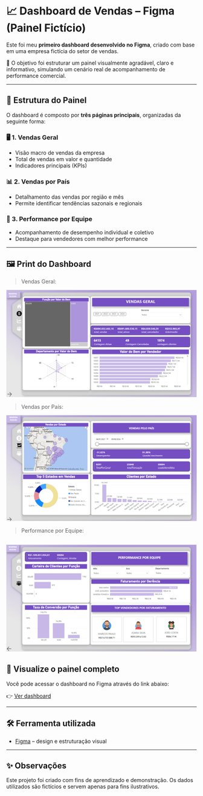 # 📈 Dashboard de Vendas – Figma (Painel Fictício)

Este foi meu **primeiro dashboard desenvolvido no Figma**, criado com base em uma empresa fictícia do setor de vendas.

🎯 O objetivo foi estruturar um painel visualmente agradável, claro e informativo, simulando um cenário real de acompanhamento de performance comercial.

---

## 🧩 Estrutura do Painel

O dashboard é composto por **três páginas principais**, organizadas da seguinte forma:

### 🖥️ 1. Vendas Geral
- Visão macro de vendas da empresa
- Total de vendas em valor e quantidade
- Indicadores principais (KPIs)

### 📊 2. Vendas por País
- Detalhamento das vendas por região e mês
- Permite identificar tendências sazonais e regionais

### 👤 3. Performance por Equipe
- Acompanhamento de desempenho individual e coletivo
- Destaque para vendedores com melhor performance

---

## 🖼️ Print do Dashboard

>Vendas Geral:

![Dashboard - Figma](./pg1.png)


>Vendas por País:

![Dashboard - Figma](./pag2.png)

>Performance por Equipe:

![Dashboard - Figma](./pg3.png)
---

## 🔗 Visualize o painel completo

Você pode acessar o dashboard no Figma através do link abaixo:

👉 [Ver dashboard]([https://www.figma.com/file/SEU-LINK-AQUI](https://app.powerbi.com/view?r=eyJrIjoiMTRmYzQ2OGEtZGY3Zi00NzdkLWJhYzQtNjg1MmQxMjZhY2YwIiwidCI6ImNkNWU2ZDIzLWNiOTktNDE4OS04OGFiLTFhOTAyMWEwYzQ1MSJ9))

---

## 🛠️ Ferramenta utilizada

- [Figma](https://figma.com) – design e estruturação visual

---

## ✨ Observações

Este projeto foi criado com fins de aprendizado e demonstração. Os dados utilizados são fictícios e servem apenas para fins ilustrativos.

